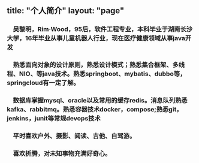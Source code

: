 title: "个人简介"
layout: "page"
---

### &emsp;吴黎明，Rim·Wood，95后，软件工程专业，本科毕业于湖南长沙大学，16年毕业从事儿童机器人行业，现在医疗健康领域从事java开发</br>
### &emsp;熟悉面向对象的设计原则，熟悉设计模式；熟悉集合框架、多线程、NIO、等java技术。熟悉springboot、mybatis、dubbo等，springcloud有一定了解。</br>
### &emsp;数据库掌握mysql、oracle以及常用的缓存redis。消息队列熟悉kafka、rabbitmq。熟悉容器技术docker，compose;熟悉git，jenkins，junit等常规devops技术</br>
### &emsp;平时喜欢户外、摄影、阅读、吉他、自驾游。</br>
### &emsp;喜欢折腾，对未知事物充满好奇心。
